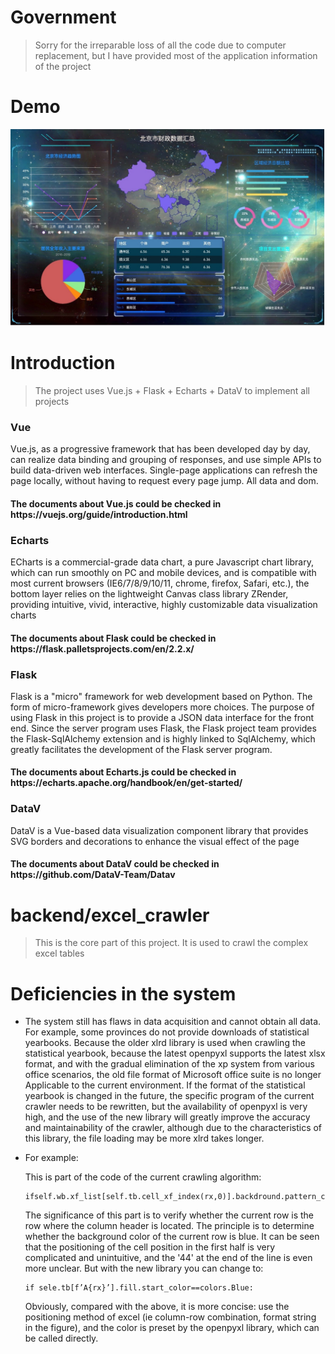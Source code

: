 # Government
> Sorry for the irreparable loss of all the code due to computer replacement, but I have provided most of the application information of the project

# Demo
<img alt="" src="./images/display.jpg">

# Introduction
> The project uses Vue.js + Flask + Echarts + DataV to implement all projects
<h3>Vue</h3>
Vue.js, as a progressive framework that has been developed day by day, can realize data binding and grouping of responses, and use simple APIs to build data-driven web interfaces. Single-page applications can refresh the page locally, without having to request every page jump. All data and dom.

<h4> The documents about Vue.js could be checked in https://vuejs.org/guide/introduction.html </h4>

<h3>Echarts</h3>
ECharts is a commercial-grade data chart, a pure Javascript chart library, which can run smoothly on PC and mobile devices, and is compatible with most current browsers (IE6/7/8/9/10/11, chrome, firefox, Safari, etc.), the bottom layer relies on the lightweight Canvas class library ZRender, providing intuitive, vivid, interactive, highly customizable data visualization charts

<h4> The documents about Flask could be checked in https://flask.palletsprojects.com/en/2.2.x/ </h4>

<h3>Flask</h3>
Flask is a "micro" framework for web development based on Python. The form of micro-framework gives developers more choices. The purpose of using Flask in this project is to provide a JSON data interface for the front end. Since the server program uses Flask, the Flask project team provides the Flask-SqlAlchemy extension and is highly linked to SqlAlchemy, which greatly facilitates the development of the Flask server program.

<h4> The documents about Echarts.js could be checked in https://echarts.apache.org/handbook/en/get-started/ </h4>

<h3>DataV</h3>
DataV is a Vue-based data visualization component library that provides SVG borders and decorations to enhance the visual effect of the page

<h4> The documents about DataV could be checked in https://github.com/DataV-Team/Datav </h4>

# backend/excel_crawler
> This is the core part of this project. It is used to crawl the complex excel tables

# Deficiencies in the system
- The system still has flaws in data acquisition and cannot obtain all data. For example, some provinces do not provide downloads of statistical yearbooks. Because the older xlrd library is used when crawling the statistical yearbook, because the latest openpyxl supports the latest xlsx format, and with the gradual elimination of the xp system from various office scenarios, the old file format of Microsoft office suite is no longer Applicable to the current environment. If the format of the statistical yearbook is changed in the future, the specific program of the current crawler needs to be rewritten, but the availability of openpyxl is very high, and the use of the new library will greatly improve the accuracy and maintainability of the crawler, although due to the characteristics of this library, the file loading may be more xlrd takes longer.
- For example:
  
  This is part of the code of the current crawling algorithm:
  ```
  ifself.wb.xf_list[self.tb.cell_xf_index(rx,0)].backdround.pattern_colour_index==44
  ```
  The significance of this part is to verify whether the current row is the row where the column header is located. The principle is to determine whether the background color of the current row is blue. It can be seen that the positioning of the cell position in the first half is very complicated and unintuitive, and the '44' at the end of the line is even more unclear. But with the new library you can change to:
  ```
  if sele.tb[f’A{rx}’].fill.start_color==colors.Blue:
  ```
  Obviously, compared with the above, it is more concise: use the positioning method of excel (ie column-row combination, format string in the figure), and the color is preset by the openpyxl library, which can be called directly.
